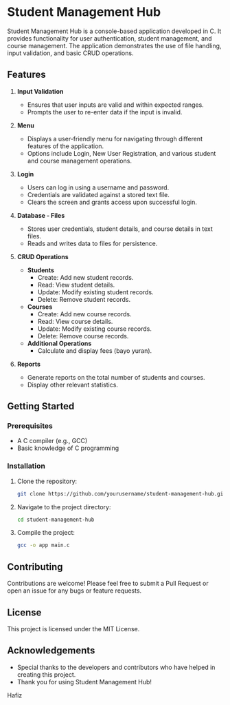 # Student Management Hub

Student Management Hub is a console-based application developed in C. It provides functionality for user authentication, student management, and course management. The application demonstrates the use of file handling, input validation, and basic CRUD operations.

## Features

1. **Input Validation**
    - Ensures that user inputs are valid and within expected ranges.
    - Prompts the user to re-enter data if the input is invalid.

2. **Menu**
    - Displays a user-friendly menu for navigating through different features of the application.
    - Options include Login, New User Registration, and various student and course management operations.

3. **Login**
    - Users can log in using a username and password.
    - Credentials are validated against a stored text file.
    - Clears the screen and grants access upon successful login.

4. **Database - Files**
    - Stores user credentials, student details, and course details in text files.
    - Reads and writes data to files for persistence.

5. **CRUD Operations**
    - **Students**
        - Create: Add new student records.
        - Read: View student details.
        - Update: Modify existing student records.
        - Delete: Remove student records.
    - **Courses**
        - Create: Add new course records.
        - Read: View course details.
        - Update: Modify existing course records.
        - Delete: Remove course records.
    - **Additional Operations**
        - Calculate and display fees (bayo yuran).

6. **Reports**
    - Generate reports on the total number of students and courses.
    - Display other relevant statistics.

## Getting Started

### Prerequisites

- A C compiler (e.g., GCC)
- Basic knowledge of C programming

### Installation

1. Clone the repository:
    ```bash
    git clone https://github.com/yourusername/student-management-hub.git
    ```
2. Navigate to the project directory:
    ```bash
    cd student-management-hub
    ```
3. Compile the project:
    ```bash
    gcc -o app main.c
    ```

## Contributing

Contributions are welcome! Please feel free to submit a Pull Request or open an issue for any bugs or feature requests.

## License

This project is licensed under the MIT License.

## Acknowledgements

- Special thanks to the developers and contributors who have helped in creating this project.
- Thank you for using Student Management Hub!

Hafiz
